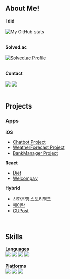 ## About Me!
**I did**<br><br>
![My GitHub stats](https://github-readme-stats.vercel.app/api?username=JEON-Sungsu&show_icons=true&theme=highcontrast)
<br><br>

**Solved.ac**<br><br>
[![Solved.ac Profile](http://mazassumnida.wtf/api/generate_badge?boj=anagma)](https://solved.ac/anagma)
<br><br>

**Contact**<br><br>
<a href=""><img src="https://img.shields.io/badge/anagma@naver.com-EE672F?style=flat-square&logo=mail.com&logoColor=white"/></a>
<a href="https://erratic-devourer-025.notion.site/Programming-94b9e00cbc38415a813d92e3027ac816?pvs=4" taget="_blank"><img src="https://img.shields.io/badge/Skill Note-000000?style=flat-square&logo=Notion&logoColor=white"/></a>
<br><br>

## Projects
### Apps
**iOS**
- [Chatbot Project](https://github.com/JEON-Sungsu/ios-chat-bot) <br>
- [WeatherForecast Project](https://github.com/Remaked-Swain/ios-weather-forecast) <br>
- [BankManager Project](https://github.com/newJunsung/ios-bank-manager)<br>


**React**
- [Diet](https://github.com/JEON-Sungsu/JEON-Sungsu/blob/master/React/Diet.md)<br>
- [Welcompay](https://github.com/JEON-Sungsu/JEON-Sungsu/blob/master/React/Welcom.md)<br>

**Hybrid**
- [신한은행 스토리뱅크](https://github.com/JEON-Sungsu/JEON-Sungsu/blob/master/Hybrid/Shinhan.md)<br>
- [페이락](https://github.com/JEON-Sungsu/JEON-Sungsu/blob/master/Hybrid/Payrok.md)<br>
- [CUPost](https://github.com/JEON-Sungsu/JEON-Sungsu/blob/master/Hybrid/CUPost.md)<br>
<br>

## Skills

**Languages**<br>
<img src="https://img.shields.io/badge/Dart-0175C2?style=flat-square&logo=Dart&logoColor=white"/>
<img src="https://img.shields.io/badge/Swift-F05138?style=flat-square&logo=Swift&logoColor=white"/>
<img src="https://img.shields.io/badge/JavaScript-F7DF1E?style=flat-square&logo=JavaScript&logoColor=white"/>
<img src="https://img.shields.io/badge/English-영어영문학전공-099DFD?style=flat-square"/><br><br>
**Platforms**<br>
<img src="https://img.shields.io/badge/Flutter-02569B?style=flat-square&logo=Flutter&logoColor=white"/>
<img src="https://img.shields.io/badge/iOS-000000?style=flat-square&logo=Apple&logoColor=white"/>
<img src="https://img.shields.io/badge/React-61DAFB?style=flat-square&logo=React&logoColor=white"/>


